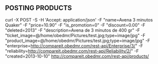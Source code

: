 POSTING PRODUCTS
------------------

curl -X POST -S -H 'Accept: application/json' -F "name=Avena 3 minutos Quaker" -F "price=10.90" -F "is_promotion=0" -F "discount=0.00" -F "deleted=2013" -F "description=Avena de 3 minutos de 400 gr" -F "ticket_image=@/home/obedmr/Pictures/test.jpg;type=image/jpg" -F "product_image=@/home/obedmr/Pictures/test.jpg;type=image/jpg" -F "enterprise=http://compareit.obedmr.com/rest-api/Enterprise/3/" -F "reliability=http://compareit.obedmr.com/rest-api/Reliability/2/" -F "created=2013-10-10" http://compareit.obedmr.com/rest-api/products/
